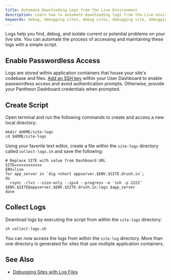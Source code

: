 ```yaml
---
title: Automate Downloading Logs from the Live Environment
description: Learn how to automate downloading logs from the Live environment of your site for debugging.
keywords: debug, debugging sites, debug sites, debugging site, debugging mysql, debug sql, troubleshoot mysql, troubleshoot sql, database logs, db logs, where are db logs stored, where are database logs, live logs, download logs, download log, access logs, get logs
---
```


Logs help you find, debug, and isolate current or potential problems on your live site. You can automate the process of accessing and maintaining these logs with a simple script.

## Enable Passwordless Access
Logs are stored within application containers that house your site's codebase and files. [Add an SSH key](/docs/articles/users/generating-ssh-keys/) within your User Dashboard to enable passwordless access and avoid authentication prompts. Otherwise, provide your Pantheon Dashboard credentials when prompted.

## Create Script
Open terminal and run the following commands to create and access a new local directory:
```
mkdir $HOME/site-logs
cd $HOME/site-logs
```
Using your favorite text editor, create a file within the `site-logs` directory called `collect-logs.sh` and save the following:
```
# Replace SITE with value from Dashboard URL
SITE=xxxxxxxxxxx
ENV=live
for app_server in `dig +short appserver.$ENV.$SITE.drush.in`;
do
  rsync -rlvz --size-only --ipv4 --progress -e 'ssh -p 2222' $ENV.$SITE@appserver.$ENV.$SITE.drush.in:logs $app_server
done
```
## Collect Logs
Download logs by executing the script from within the `site-logs` directory:
```
sh collect-logs.sh
```
You can now access the logs from within the `site-log` directory. More than one directory is generated for sites that use multiple application containers.

## See Also
- [Debugging Sites with Log Files](/docs/articles/sites/logs/debugging-sites-with-log-files/)
